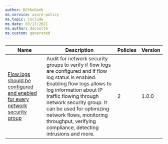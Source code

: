 ```yaml
---
author: DCtheGeek
ms.service: azure-policy
ms.topic: include
ms.date: 03/17/2021
ms.author: dacoulte
ms.custom: generated
---
```


|Name |Description |Policies |Version |
|---|---|---|---|
|[Flow logs should be configured and enabled for every network security group](https://github.com/Azure/azure-policy/blob/master/built-in-policies/policySetDefinitions/Network/NetworkSecurityGroupFlowLog_Enabled.json) |Audit for network security groups to verify if flow logs are configured and if flow log status is enabled. Enabling flow logs allows to log information about IP traffic flowing through network security group. It can be used for optimizing network flows, monitoring throughput, verifying compliance, detecting intrusions and more. |2 |1.0.0 |
